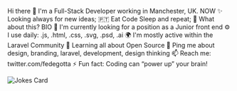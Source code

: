 Hi there 👋
I'm a Full-Stack Developer working in Manchester, UK.
NOW
✨ Looking always for new ideas;
🇵🇹 Eat Code Sleep and repeat;
🍑 What about this?
BIO
🏢 I'm currently looking for a position as a Junior front end
⚙️ I use daily: .js, .html, .css, .svg, .psd, .ai
🌍 I'm mostly active within the Laravel Community
🌱 Learning all about Open Source
💬 Ping me about design, branding, laravel, development, design thinking
📫 Reach me: twitter.com/fedegotta
⚡️ Fun fact: Coding can “power up” your brain!

<!-- HTML -->
<img src="https://readme-jokes.vercel.app/api" alt="Jokes Card" />



